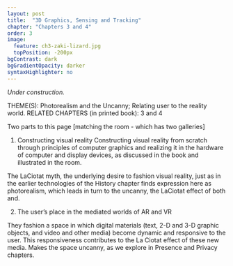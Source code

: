 ```yaml
---
layout: post
title:  "3D Graphics, Sensing and Tracking"
chapter: "Chapters 3 and 4"
order: 3
image:
  feature: ch3-zaki-lizard.jpg
  topPosition: -200px
bgContrast: dark
bgGradientOpacity: darker
syntaxHighlighter: no
---
```


_Under construction._

THEME(S):  Photorealism and the Uncanny; Relating user to the reality world.
RELATED CHAPTERS (in printed book): 3 and 4

Two parts to this page [matching the room - which has two galleries]

1. Constructing visual reality
Constructing visual reality from scratch through principles of computer graphics and realizing it in the hardware of computer and display devices, as discussed in the book and illustrated in the room. 

The LaCiotat myth, the underlying desire to fashion visual reality,  just as in the earlier technologies of the History chapter finds expression here as photorealism, which leads in turn to the uncanny, the LaCiotat effect of both and. 

2. The user’s place in the mediated worlds of AR and VR

They fashion a space in which digital materials (text, 2-D and 3-D graphic objects, and video and other media) become dynamic and responsive to the user. This responsiveness contributes to the La Ciotat effect of these new media. Makes the space uncanny, as we explore in Presence and Privacy chapters. 
